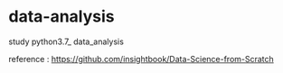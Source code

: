 # data-analysis

study python3.7_ data_analysis


reference :  https://github.com/insightbook/Data-Science-from-Scratch
